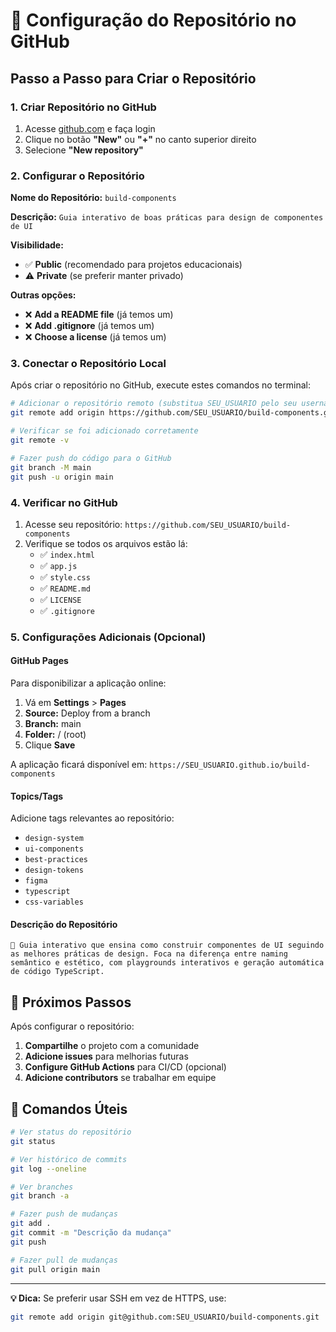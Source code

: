 # 🚀 Configuração do Repositório no GitHub

## Passo a Passo para Criar o Repositório

### 1. Criar Repositório no GitHub

1. Acesse [github.com](https://github.com) e faça login
2. Clique no botão **"New"** ou **"+"** no canto superior direito
3. Selecione **"New repository"**

### 2. Configurar o Repositório

**Nome do Repositório:** `build-components`

**Descrição:** `Guia interativo de boas práticas para design de componentes de UI`

**Visibilidade:** 
- ✅ **Public** (recomendado para projetos educacionais)
- ⚠️ **Private** (se preferir manter privado)

**Outras opções:**
- ❌ **Add a README file** (já temos um)
- ❌ **Add .gitignore** (já temos um)
- ❌ **Choose a license** (já temos um)

### 3. Conectar o Repositório Local

Após criar o repositório no GitHub, execute estes comandos no terminal:

```bash
# Adicionar o repositório remoto (substitua SEU_USUARIO pelo seu username do GitHub)
git remote add origin https://github.com/SEU_USUARIO/build-components.git

# Verificar se foi adicionado corretamente
git remote -v

# Fazer push do código para o GitHub
git branch -M main
git push -u origin main
```

### 4. Verificar no GitHub

1. Acesse seu repositório: `https://github.com/SEU_USUARIO/build-components`
2. Verifique se todos os arquivos estão lá:
   - ✅ `index.html`
   - ✅ `app.js`
   - ✅ `style.css`
   - ✅ `README.md`
   - ✅ `LICENSE`
   - ✅ `.gitignore`

### 5. Configurações Adicionais (Opcional)

#### GitHub Pages
Para disponibilizar a aplicação online:

1. Vá em **Settings** > **Pages**
2. **Source:** Deploy from a branch
3. **Branch:** main
4. **Folder:** / (root)
5. Clique **Save**

A aplicação ficará disponível em: `https://SEU_USUARIO.github.io/build-components`

#### Topics/Tags
Adicione tags relevantes ao repositório:
- `design-system`
- `ui-components`
- `best-practices`
- `design-tokens`
- `figma`
- `typescript`
- `css-variables`

#### Descrição do Repositório
```
🎨 Guia interativo que ensina como construir componentes de UI seguindo as melhores práticas de design. Foca na diferença entre naming semântico e estético, com playgrounds interativos e geração automática de código TypeScript.
```

## 🎯 Próximos Passos

Após configurar o repositório:

1. **Compartilhe** o projeto com a comunidade
2. **Adicione issues** para melhorias futuras
3. **Configure GitHub Actions** para CI/CD (opcional)
4. **Adicione contributors** se trabalhar em equipe

## 🔧 Comandos Úteis

```bash
# Ver status do repositório
git status

# Ver histórico de commits
git log --oneline

# Ver branches
git branch -a

# Fazer push de mudanças
git add .
git commit -m "Descrição da mudança"
git push

# Fazer pull de mudanças
git pull origin main
```

---

**💡 Dica:** Se preferir usar SSH em vez de HTTPS, use:
```bash
git remote add origin git@github.com:SEU_USUARIO/build-components.git
```

